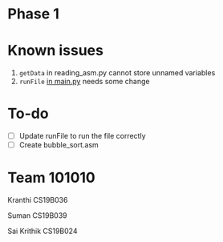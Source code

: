 # Phase 1

# Known issues

1. `getData` in reading_asm.py cannot store unnamed variables
2. `runFile` [in main.py](https://github.com/captnTardigrade/MIPS-simulator/blob/0e31bcc8ae7d9db53958e1d1661f7288fa57c5cc/main.py#L133) needs some change

# To-do
- [ ] Update runFile to run the file correctly
- [ ] Create bubble_sort.asm

# Team 101010

Kranthi CS19B036

Suman CS19B039

Sai Krithik CS19B024
